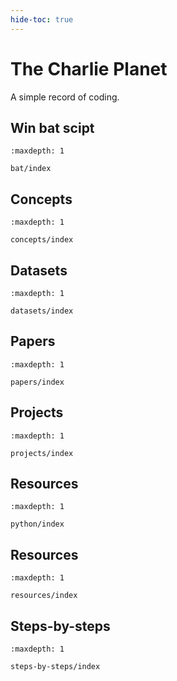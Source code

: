 ```yaml
---
hide-toc: true
---
```


# The Charlie Planet
A simple record of coding.

## Win bat scipt


```{toctree}
:maxdepth: 1

bat/index
```


## Concepts

```{toctree}
:maxdepth: 1

concepts/index
```


## Datasets

```{toctree}
:maxdepth: 1

datasets/index
```


## Papers

```{toctree}
:maxdepth: 1

papers/index
```


## Projects

```{toctree}
:maxdepth: 1

projects/index
```


## Resources

```{toctree}
:maxdepth: 1

python/index
```


## Resources

```{toctree}
:maxdepth: 1

resources/index
```


## Steps-by-steps

```{toctree}
:maxdepth: 1

steps-by-steps/index
```